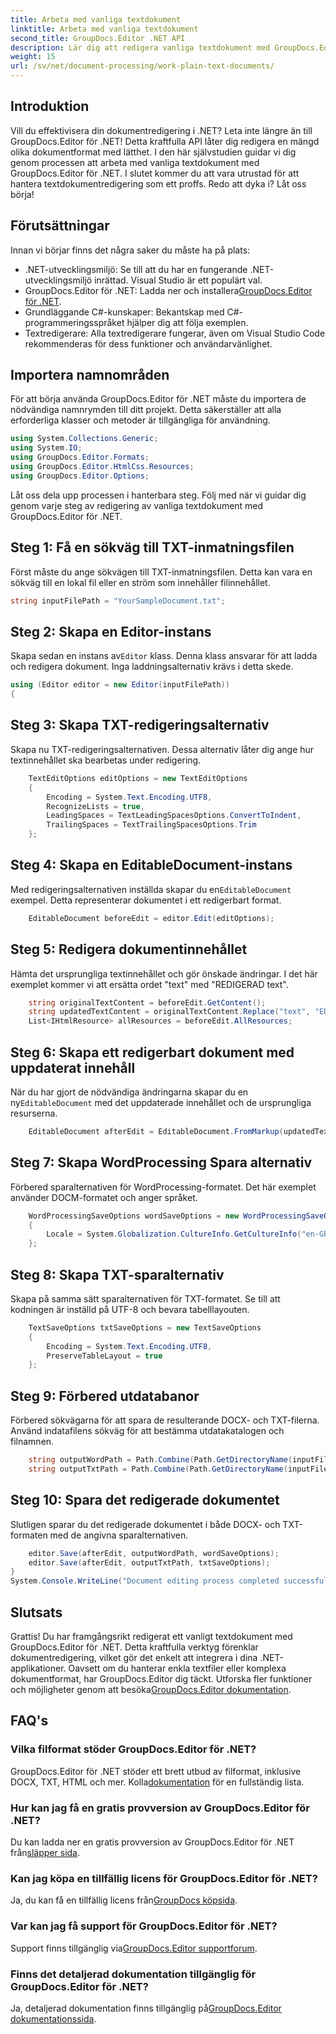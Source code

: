 ```yaml
---
title: Arbeta med vanliga textdokument
linktitle: Arbeta med vanliga textdokument
second_title: GroupDocs.Editor .NET API
description: Lär dig att redigera vanliga textdokument med GroupDocs.Editor för .NET med vår steg-för-steg-guide. Förenkla din .NET-dokumentredigeringsprocessen.
weight: 15
url: /sv/net/document-processing/work-plain-text-documents/
---
```

## Introduktion
Vill du effektivisera din dokumentredigering i .NET? Leta inte längre än till GroupDocs.Editor för .NET! Detta kraftfulla API låter dig redigera en mängd olika dokumentformat med lätthet. I den här självstudien guidar vi dig genom processen att arbeta med vanliga textdokument med GroupDocs.Editor för .NET. I slutet kommer du att vara utrustad för att hantera textdokumentredigering som ett proffs. Redo att dyka i? Låt oss börja!
## Förutsättningar
Innan vi börjar finns det några saker du måste ha på plats:
- .NET-utvecklingsmiljö: Se till att du har en fungerande .NET-utvecklingsmiljö inrättad. Visual Studio är ett populärt val.
-  GroupDocs.Editor för .NET: Ladda ner och installera[GroupDocs.Editor för .NET](https://releases.groupdocs.com/editor/net/).
- Grundläggande C#-kunskaper: Bekantskap med C#-programmeringsspråket hjälper dig att följa exemplen.
- Textredigerare: Alla textredigerare fungerar, även om Visual Studio Code rekommenderas för dess funktioner och användarvänlighet.
## Importera namnområden
För att börja använda GroupDocs.Editor för .NET måste du importera de nödvändiga namnrymden till ditt projekt. Detta säkerställer att alla erforderliga klasser och metoder är tillgängliga för användning.
```csharp
using System.Collections.Generic;
using System.IO;
using GroupDocs.Editor.Formats;
using GroupDocs.Editor.HtmlCss.Resources;
using GroupDocs.Editor.Options;
```
Låt oss dela upp processen i hanterbara steg. Följ med när vi guidar dig genom varje steg av redigering av vanliga textdokument med GroupDocs.Editor för .NET.
## Steg 1: Få en sökväg till TXT-inmatningsfilen
Först måste du ange sökvägen till TXT-inmatningsfilen. Detta kan vara en sökväg till en lokal fil eller en ström som innehåller filinnehållet.
```csharp
string inputFilePath = "YourSampleDocument.txt";
```
## Steg 2: Skapa en Editor-instans
 Skapa sedan en instans av`Editor` klass. Denna klass ansvarar för att ladda och redigera dokument. Inga laddningsalternativ krävs i detta skede.
```csharp
using (Editor editor = new Editor(inputFilePath))
{
```
## Steg 3: Skapa TXT-redigeringsalternativ
Skapa nu TXT-redigeringsalternativen. Dessa alternativ låter dig ange hur textinnehållet ska bearbetas under redigering.
```csharp
    TextEditOptions editOptions = new TextEditOptions
    {
        Encoding = System.Text.Encoding.UTF8,
        RecognizeLists = true,
        LeadingSpaces = TextLeadingSpacesOptions.ConvertToIndent,
        TrailingSpaces = TextTrailingSpacesOptions.Trim
    };
```
## Steg 4: Skapa en EditableDocument-instans
 Med redigeringsalternativen inställda skapar du en`EditableDocument` exempel. Detta representerar dokumentet i ett redigerbart format.
```csharp
    EditableDocument beforeEdit = editor.Edit(editOptions);
```
## Steg 5: Redigera dokumentinnehållet
Hämta det ursprungliga textinnehållet och gör önskade ändringar. I det här exemplet kommer vi att ersätta ordet "text" med "REDIGERAD text".
```csharp
    string originalTextContent = beforeEdit.GetContent();
    string updatedTextContent = originalTextContent.Replace("text", "EDITED text");
    List<IHtmlResource> allResources = beforeEdit.AllResources;
```
## Steg 6: Skapa ett redigerbart dokument med uppdaterat innehåll
 När du har gjort de nödvändiga ändringarna skapar du en ny`EditableDocument` med det uppdaterade innehållet och de ursprungliga resurserna.
```csharp
    EditableDocument afterEdit = EditableDocument.FromMarkup(updatedTextContent, allResources);
```
## Steg 7: Skapa WordProcessing Spara alternativ
Förbered sparalternativen för WordProcessing-formatet. Det här exemplet använder DOCM-formatet och anger språket.
```csharp
    WordProcessingSaveOptions wordSaveOptions = new WordProcessingSaveOptions(WordProcessingFormats.Docm)
    {
        Locale = System.Globalization.CultureInfo.GetCultureInfo("en-GB")
    };
```
## Steg 8: Skapa TXT-sparalternativ
Skapa på samma sätt sparalternativen för TXT-formatet. Se till att kodningen är inställd på UTF-8 och bevara tabelllayouten.
```csharp
    TextSaveOptions txtSaveOptions = new TextSaveOptions
    {
        Encoding = System.Text.Encoding.UTF8,
        PreserveTableLayout = true
    };
```
## Steg 9: Förbered utdatabanor
Förbered sökvägarna för att spara de resulterande DOCX- och TXT-filerna. Använd indatafilens sökväg för att bestämma utdatakatalogen och filnamnen.
```csharp
    string outputWordPath = Path.Combine(Path.GetDirectoryName(inputFilePath), Path.GetFileNameWithoutExtension(inputFilePath) + ".docm");
    string outputTxtPath = Path.Combine(Path.GetDirectoryName(inputFilePath), Path.GetFileNameWithoutExtension(inputFilePath) + ".txt");
```
## Steg 10: Spara det redigerade dokumentet
Slutligen sparar du det redigerade dokumentet i både DOCX- och TXT-formaten med de angivna sparalternativen.
```csharp
    editor.Save(afterEdit, outputWordPath, wordSaveOptions);
    editor.Save(afterEdit, outputTxtPath, txtSaveOptions);
}
System.Console.WriteLine("Document editing process completed successfully!");
```
## Slutsats
 Grattis! Du har framgångsrikt redigerat ett vanligt textdokument med GroupDocs.Editor för .NET. Detta kraftfulla verktyg förenklar dokumentredigering, vilket gör det enkelt att integrera i dina .NET-applikationer. Oavsett om du hanterar enkla textfiler eller komplexa dokumentformat, har GroupDocs.Editor dig täckt. Utforska fler funktioner och möjligheter genom att besöka[GroupDocs.Editor dokumentation](https://tutorials.groupdocs.com/editor/net/).
## FAQ's
### Vilka filformat stöder GroupDocs.Editor för .NET?
 GroupDocs.Editor för .NET stöder ett brett utbud av filformat, inklusive DOCX, TXT, HTML och mer. Kolla[dokumentation](https://tutorials.groupdocs.com/editor/net/) för en fullständig lista.
### Hur kan jag få en gratis provversion av GroupDocs.Editor för .NET?
 Du kan ladda ner en gratis provversion av GroupDocs.Editor för .NET från[släpper sida](https://releases.groupdocs.com/).
### Kan jag köpa en tillfällig licens för GroupDocs.Editor för .NET?
Ja, du kan få en tillfällig licens från[GroupDocs köpsida](https://purchase.groupdocs.com/temporary-license/).
### Var kan jag få support för GroupDocs.Editor för .NET?
 Support finns tillgänglig via[GroupDocs.Editor supportforum](https://forum.groupdocs.com/c/editor/20).
### Finns det detaljerad dokumentation tillgänglig för GroupDocs.Editor för .NET?
 Ja, detaljerad dokumentation finns tillgänglig på[GroupDocs.Editor dokumentationssida](https://tutorials.groupdocs.com/editor/net/).